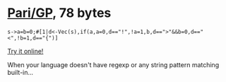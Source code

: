 # [Pari/GP], 78 bytes

    s->a=b=0;#[1|d<-Vec(s),if(a,a=0,d=="!",!a=1,b,d==">"&&b=0,d=="<",!b=1,d=="{")]

[Try it online!][TIO-kxe2a983]

When your language doesn't have regexp or any string pattern matching built-in...

[Pari/GP]: http://pari.math.u-bordeaux.fr/
[TIO-kxe2a983]: https://tio.run/##ZY1NCsMgEEavolMICYyQrKseo5uQheanBEoqSTfBevZ0TG0bKOjwzXuj48w8iqvbBqa2RWijrCrPp7p6dlJc@jZfChyH3KBRJXZKAQfkRlVo905DltlkJBlLJmYPRbMZ525rvjChmZvH6UERYgNsoG8LZDX4AMjAex9CSgF9@EKMJ7o3kT@iEzEaDzc9jAn/6kfyHRzrUXIdgW1JUMM1tbSX5iJY@0VKOd1pHiVta4rtBQ "Pari/GP – Try It Online"
